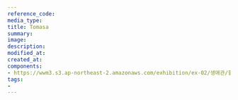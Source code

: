 ```yaml
---
reference_code:
media_type:
title: Tomasa
summary:
image:
description:
modified_at:
created_at:
components:
- https://wwm3.s3.ap-northeast-2.amazonaws.com/exhibition/ex-02/생애관/할머니들/Tomasa.jpg
tags:
-
---
```

